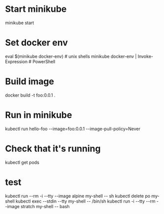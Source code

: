 # Start minikube
minikube start

# Set docker env
eval $(minikube docker-env)             # unix shells
minikube docker-env | Invoke-Expression # PowerShell

# Build image
docker build -t foo:0.0.1 .

# Run in minikube
kubectl run hello-foo --image=foo:0.0.1 --image-pull-policy=Never

# Check that it's running
kubectl get pods



# test
kubectl run --rm -i --tty --image alpine my-shell -- sh
kubectl delete po my-shell
kubectl exec --stdin --tty my-shell -- /bin/sh
kubectl run -i --tty --rm --image stratch my-shell -- bash